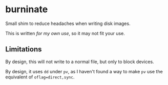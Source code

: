 burninate
=========

Small shim to reduce headaches when writing disk images.

This is written *for my own use*, so it may not fit your use.

Limitations
-----------

By design, this will not write to a normal file, but only to block devices.

By design, it uses `dd` under `pv`, as I haven't found a way to make `pv` use
the equivalent of `oflag=direct,sync`.

